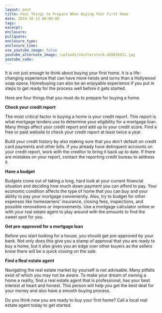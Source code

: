```yaml
---
layout: post
title: Four Things to Prepare When Buying Your First Home
date: 2019-10-13 00:00:00
tags:
excerpt:
enclosure:
pullquote:
enclosure_type:
enclosure_time:
use_youtube_image: false
youtube_alternate_image: /uploads/shutterstock-420836911.jpg
youtube_code:
---
```


It is not just enough to think about buying your first home. It is a life-changing experience that can have more twists and turns than a Hollywood soap opera. Homebuying can also be an enjoyable experience if you put in steps to get ready for the process well before it gets started.

Here are four things that you must do to prepare for buying a home.

**Check your credit report**

The most critical factor in buying a home is your credit report. This report is what mortgage lenders use to determine your eligibility for a mortgage loan. Many things affect your credit report and add up to your credit score. Find a free or paid website to check your credit report at least twice a year.

Build your credit history by also making sure that you don’t default on credit card payments and other bills. If you already have delinquent accounts on your credit report, work with the creditor to bring it back up to date. If there are mistakes on your report, contact the reporting credit bureau to address it.&nbsp;

**Have a budget**

Budgets come out of taking a long, hard look at your current financial situation and deciding how much down payment you can afford to pay. Your economic condition affects the type of home that you can buy and your ability to pay your mortgage conveniently. Also, try to budget for other expenses like homeowners' insurance, closing fees, inspections, and possible renovations or improvements. Use a mortgage calculator online or with your real estate agent to play around with the amounts to find the sweet spot for you.

**Get pre-approved for a mortgage loan**

Before you start looking for a house, you should get pre-approved by your bank. Not only does this give you a stamp of approval that you are ready to buy a home, but it also gives you an edge over other buyers as the sellers know there will be a quick closing on the sale.

**Find a Real estate agent**

Navigating the real estate market by yourself is not advisable. Many pitfalls exist of which you may not be aware. To make your dream of owning a home a reality, find a real estate agent that is professional, has your best interest at heart and honest. This person will help you get the best deal for your money and also have a smooth buying process.

Do you think now you are ready to buy your first home? Call a local real estate agent today to get started.